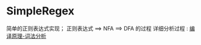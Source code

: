 # SimpleRegex
简单的正则表达式实现； 正则表达式 ==> NFA ==> DFA 的过程
详细分析过程 : [编译原理-词法分析](https://www.jianshu.com/p/34d1518787fa)
